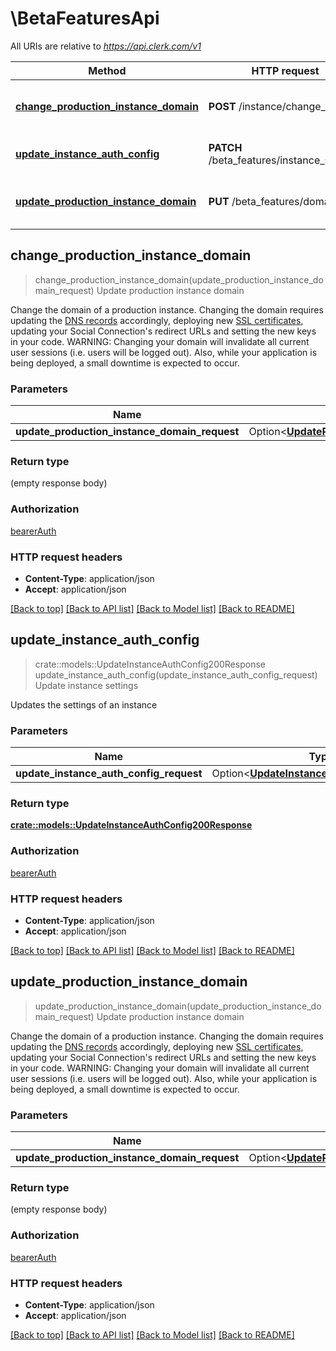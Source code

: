 # \BetaFeaturesApi

All URIs are relative to *https://api.clerk.com/v1*

Method | HTTP request | Description
------------- | ------------- | -------------
[**change_production_instance_domain**](BetaFeaturesApi.md#change_production_instance_domain) | **POST** /instance/change_domain | Update production instance domain
[**update_instance_auth_config**](BetaFeaturesApi.md#update_instance_auth_config) | **PATCH** /beta_features/instance_settings | Update instance settings
[**update_production_instance_domain**](BetaFeaturesApi.md#update_production_instance_domain) | **PUT** /beta_features/domain | Update production instance domain



## change_production_instance_domain

> change_production_instance_domain(update_production_instance_domain_request)
Update production instance domain

Change the domain of a production instance.  Changing the domain requires updating the [DNS records](https://clerk.com/docs/deployments/overview#dns-records) accordingly, deploying new [SSL certificates](https://clerk.com/docs/deployments/overview#deploy), updating your Social Connection's redirect URLs and setting the new keys in your code.  WARNING: Changing your domain will invalidate all current user sessions (i.e. users will be logged out). Also, while your application is being deployed, a small downtime is expected to occur.

### Parameters


Name | Type | Description  | Required | Notes
------------- | ------------- | ------------- | ------------- | -------------
**update_production_instance_domain_request** | Option<[**UpdateProductionInstanceDomainRequest**](UpdateProductionInstanceDomainRequest.md)> |  |  |

### Return type

 (empty response body)

### Authorization

[bearerAuth](../README.md#bearerAuth)

### HTTP request headers

- **Content-Type**: application/json
- **Accept**: application/json

[[Back to top]](#) [[Back to API list]](../README.md#documentation-for-api-endpoints) [[Back to Model list]](../README.md#documentation-for-models) [[Back to README]](../README.md)


## update_instance_auth_config

> crate::models::UpdateInstanceAuthConfig200Response update_instance_auth_config(update_instance_auth_config_request)
Update instance settings

Updates the settings of an instance

### Parameters


Name | Type | Description  | Required | Notes
------------- | ------------- | ------------- | ------------- | -------------
**update_instance_auth_config_request** | Option<[**UpdateInstanceAuthConfigRequest**](UpdateInstanceAuthConfigRequest.md)> |  |  |

### Return type

[**crate::models::UpdateInstanceAuthConfig200Response**](UpdateInstanceAuthConfig_200_response.md)

### Authorization

[bearerAuth](../README.md#bearerAuth)

### HTTP request headers

- **Content-Type**: application/json
- **Accept**: application/json

[[Back to top]](#) [[Back to API list]](../README.md#documentation-for-api-endpoints) [[Back to Model list]](../README.md#documentation-for-models) [[Back to README]](../README.md)


## update_production_instance_domain

> update_production_instance_domain(update_production_instance_domain_request)
Update production instance domain

Change the domain of a production instance.  Changing the domain requires updating the [DNS records](https://clerk.com/docs/deployments/overview#dns-records) accordingly, deploying new [SSL certificates](https://clerk.com/docs/deployments/overview#deploy), updating your Social Connection's redirect URLs and setting the new keys in your code.  WARNING: Changing your domain will invalidate all current user sessions (i.e. users will be logged out). Also, while your application is being deployed, a small downtime is expected to occur.

### Parameters


Name | Type | Description  | Required | Notes
------------- | ------------- | ------------- | ------------- | -------------
**update_production_instance_domain_request** | Option<[**UpdateProductionInstanceDomainRequest**](UpdateProductionInstanceDomainRequest.md)> |  |  |

### Return type

 (empty response body)

### Authorization

[bearerAuth](../README.md#bearerAuth)

### HTTP request headers

- **Content-Type**: application/json
- **Accept**: application/json

[[Back to top]](#) [[Back to API list]](../README.md#documentation-for-api-endpoints) [[Back to Model list]](../README.md#documentation-for-models) [[Back to README]](../README.md)

